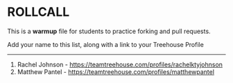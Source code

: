 # ROLLCALL

This is a **warmup** file for students to practice forking and pull requests.

Add your name to this list, along with a link to your Treehouse Profile

---

1. Rachel Johnson - https://teamtreehouse.com/profiles/rachelktyjohnson
2. Matthew Pantel - https://teamtreehouse.com/profiles/matthewpantel
